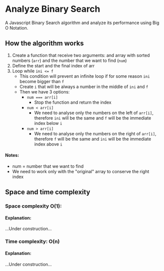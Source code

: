 # Analyze Binary Search
A Javascript Binary Search algorithm and analyze its performance using Big O Notation.

## How the algorithm works
1. Create a function that receive two arguments: and array with sorted numbers (`arr`) and the number that we want to find (`num`)
2. Define the start and the final index of arr
3. Loop while `ini <= f`
    * This condition will prevent an infinite loop if for some reason `ini` become bigger than `f`
    * Create `i` that will be always a number in the middle of `ini` and `f`
    * Then we have 3 options:
        * `num === arr[i]`
            * Stop the function and return the index
        * `num < arr[i]`
            * We need to analyse only the numbers on the left of `arr[i]`, therefore `ini` will be the same and `f` will be the immediate index below `i`
        * `num > arr[i]`
            * We need to analyse only the numbers on the right of `arr[i]`, therefore `f` will be the same and `ini` will be the immediate index above `i`

#### Notes:
* num  = number that we want to find
* We need to work only with the "original" array to conserve the right index

## Space and time complexity
### Space complexity O(1):
#### Explanation:
...Under construction...
### Time complexity: O(n)
#### Explanation:
...Under construction...
